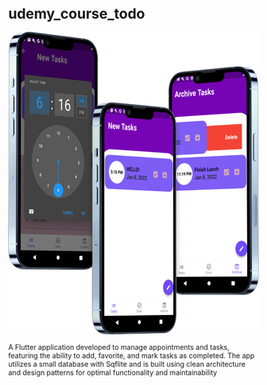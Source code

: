 # udemy_course_todo

<img src="https://github.com/AbanoubEzzat1/todoApp/blob/master/TodoApp.png">

A Flutter application developed to manage appointments and tasks, featuring
the ability to add, favorite, and mark tasks as completed. The app utilizes a small
database with Sqflite and is built using clean architecture and design patterns
for optimal functionality and maintainability
